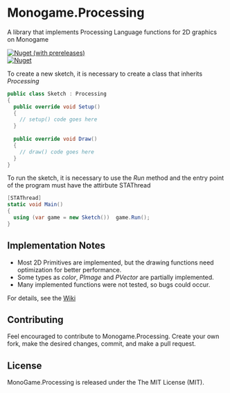 # Monogame.Processing
A library that implements Processing Language functions for 2D graphics on Monogame

 <a href="https://www.nuget.org/packages/Monogame.Processing/"><img alt="Nuget (with prereleases)" src="https://img.shields.io/nuget/vpre/Monogame.Processing?color=blue&label=NuGet&logo=nuget&style=flat-square"></a>
 </br>
  <a href="https://www.nuget.org/packages/Monogame.Processing/"><img alt="Nuget" src="https://img.shields.io/nuget/dt/Monogame.Processing?color=darkblue&label=Downloads&style=flat-square"></a>

To create a new sketch, it is necessary to create a class that inherits *Processing*
```csharp
public class Sketch : Processing
{
  public override void Setup()
  {
    // setup() code goes here
  }
  
  public override void Draw()
  {
    // draw() code goes here
  }
}
```

To run the sketch, it is necessary to use the *Run* method and the entry point of the program must have the attirbute STAThread
```csharp
[STAThread]
static void Main()
{
  using (var game = new Sketch())  game.Run();
}
```

## Implementation Notes

- Most 2D Primitives are implemented, but the drawing functions need optimization for better performance. 
- Some types as *color*, *PImage* and *PVector* are partially implemented.
- Many implemented functions were not tested, so bugs could occur.

For details, see the [Wiki](https://github.com/lucasvra/Monogame.Processing/wiki/Implementation) 

## Contributing

Feel encouraged to contribute to Monogame.Processing. Create your own fork, make the desired changes, commit, and make a pull request.

## License

MonoGame.Processing is released under the The MIT License (MIT).
